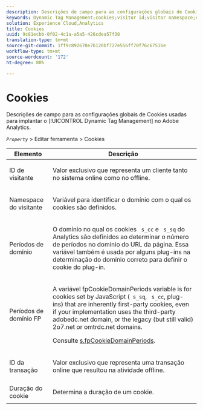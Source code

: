 ```yaml
---
description: Descrições de campo para as configurações globais de Cookies usadas para implantar o Dynamic Tag Management no Adobe Analytics.
keywords: Dynamic Tag Management;cookies;visitor id;visitor namespace;domain periods;fp domain periods;transaction id;cookie lifetime
solution: Experience Cloud,Analytics
title: Cookies
uuid: 9c81ecbb-0f02-4c1a-a5a5-426cdea57f38
translation-type: tm+mt
source-git-commit: 1ff9c892670e7b120bf727e556ff70f76c6751be
workflow-type: tm+mt
source-wordcount: '172'
ht-degree: 80%

---
```



# Cookies

Descrições de campo para as configurações globais de Cookies usadas para implantar o [!UICONTROL Dynamic Tag Management] no Adobe Analytics.

*`Property`* > Editar ferramenta > Cookies

<table id="table_2758C770C91B4025AD74009B360D71F7"> 
 <thead> 
  <tr> 
   <th colname="col1" class="entry"> Elemento </th> 
   <th colname="col2" class="entry"> Descrição </th> 
  </tr> 
 </thead>
 <tbody> 
  <tr> 
   <td colname="col1"> ID de visitante </td> 
   <td colname="col2"> <p>Valor exclusivo que representa um cliente tanto no sistema online como no offline. </p> </td> 
  </tr> 
  <tr> 
   <td colname="col1"> Namespace do visitante </td> 
   <td colname="col2"> <p>Variável para identificar o domínio com o qual os cookies são definidos. </p> </td>
  </tr> 
  <tr> 
   <td colname="col1"> Períodos de domínio </td> 
   <td colname="col2"> <p>O domínio no qual os cookies <code> s_cc</code> e <code> s_sq</code> do Analytics são definidos ao determinar o número de períodos no domínio do URL da página. Essa variável também é usada por alguns plug-ins na determinação do domínio correto para definir o cookie do plug-in. </p> </td> 
  </tr> 
  <tr> 
   <td colname="col1"> Períodos de domínio FP </td> 
   <td colname="col2"> <p>A variável <span class="term"> fpCookieDomainPeriods</span> variable is for cookies set by JavaScript (<code> s_sq</code>, <code> s_cc</code>, plug-ins) that are inherently first-party cookies, even if your implementation uses the third-party <span class="filepath"> adobedc.net</span> domain, or the legacy (but still valid) <span class="filepath"> 2o7.net</span> or <span class="filepath"> omtrdc.net</span> domains. </p> <p>Consulte <a href="/help/implement/vars/config-vars/fpcookiedomainperiods.md"  > s.fpCookieDomainPeriods</a>. </p> </td> 
  </tr> 
  <tr> 
   <td colname="col1"> ID da transação </td> 
   <td colname="col2"> <p>Valor exclusivo que representa uma transação online que resultou na atividade offline. </p> </td> 
  </tr> 
  <tr> 
   <td colname="col1"> Duração do cookie </td> 
   <td colname="col2"> <p>Determina a duração de um cookie. </p> </td> 
  </tr> 
 </tbody> 
</table>

